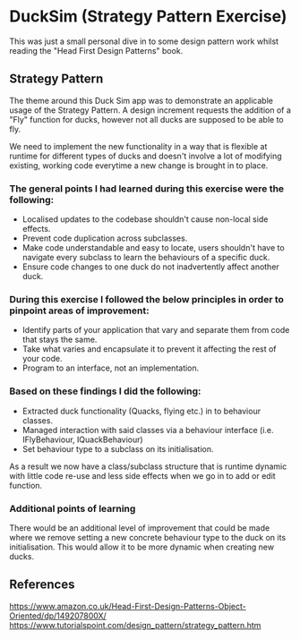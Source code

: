 # DuckSim (Strategy Pattern Exercise)

This was just a small personal dive in to some design pattern work whilst reading the "Head First Design Patterns" book.

## Strategy Pattern
The theme around this Duck Sim app was to demonstrate an applicable usage of the Strategy Pattern.
A design increment requests the addition of a "Fly" function for ducks, however not all ducks are supposed to be able to fly.

We need to implement the new functionality in a way that is flexible at runtime for different types of ducks and doesn't involve a lot of modifying existing, working code everytime a new change is brought in to place.

### The general points I had learned during this exercise were the following:
- Localised updates to the codebase shouldn't cause non-local side effects.
- Prevent code duplication across subclasses.
- Make code understandable and easy to locate, users shouldn't have to navigate every subclass to learn the behaviours of a specific duck.
- Ensure code changes to one duck do not inadvertently affect another duck.

### During this exercise I followed the below principles in order to pinpoint areas of improvement:
- Identify parts of your application that vary and separate them from code that stays the same.
- Take what varies and encapsulate it to prevent it affecting the rest of your code.
- Program to an interface, not an implementation.

### Based on these findings I did the following:
- Extracted duck functionality (Quacks, flying etc.) in to behaviour classes.
- Managed interaction with said classes via a behaviour interface (i.e. IFlyBehaviour, IQuackBehaviour)
- Set behaviour type to a subclass on its initialisation.

As a result we now have a class/subclass structure that is runtime dynamic with little code re-use and less side effects when we go in to add or edit function.

### Additional points of learning
There would be an additional level of improvement that could be made where we remove setting a new concrete behaviour type to the duck on its initialisation.
This would allow it to be more dynamic when creating new ducks.

## References
https://www.amazon.co.uk/Head-First-Design-Patterns-Object-Oriented/dp/149207800X/
https://www.tutorialspoint.com/design_pattern/strategy_pattern.htm
